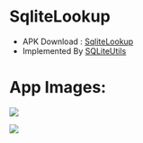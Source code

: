 # SqliteLookup

- APK Download : [SqliteLookup](https://play.google.com/store/apps/details?id=com.darcye.sqlitelookup)
- Implemented By [SQLiteUtils](https://github.com/YeDaxia/SQLiteUtils)

# App Images:

![](https://github.com/YeDaxia/SqliteLookup/blob/master/jietu-1.png)

![](https://github.com/YeDaxia/SqliteLookup/blob/master/jietu-2.png)
